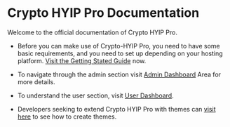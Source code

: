 # Crypto HYIP Pro Documentation

Welcome to the official documentation of Crypto HYIP Pro. 

* Before you can make use of Crypto-HYIP Pro, you need to have some basic requirements, and you need to set up depending on your hosting platform. [Visit the Getting Stated Guide](./01-getting-started/) now.

* To navigate through the admin section visit [Admin Dashboard](./02-admin-dashboard/) Area for more details.

* To understand the user section, visit [User Dashboard](./03-user-dashboard/).

* Developers seeking to extend Crypto HYIP Pro with themes can [visit here](./04-theme-development/) to see how to create themes.